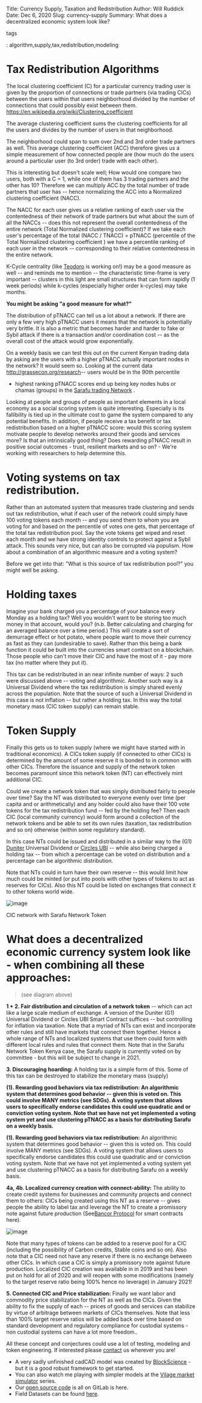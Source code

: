 Title: Currency Supply, Taxation and Redistribution
Author: Will Ruddick
Date: Dec 6, 2020
Slug: currency-supply
Summary: What does a decentralized economic system look like?

tags

: algorithm,supply,tax,redistribution,modeling

# Tax Redistribution Algorithms

The local clustering coefficient (C) for a particular currency trading
user is given by the proportion of connections or trade partners (via
trading CICs) between the users within that users neighborhood divided
by the number of connections that could possibly exist between them.
<https://en.wikipedia.org/wiki/Clustering_coefficient>

The average clustering coefficient sums the clustering coefficients for
all the users and divides by the number of users in that neighborhood.

The neighborhood could span to sum over 2nd and 3rd order trade partners
as well. This average clustering coefficient (ACC) therefore gives us a
simple measurement of how connected people are (how much do the users
around a particular user (to 3rd order) trade with each other).

This is interesting but doesn't scale well; How would one compare two
users, both with a C = 1, while one of them has 3 trading partners and
the other has 10? Therefore we can multiply ACC by the total number of
trade partners that user has -- hence normalizing the ACC into a
Normalized clustering coefficient (NACC).

The NACC for each user gives us a relative ranking of each user via the
contentedness of their network of trade partners but what about the sum
of all the NACCs -- does this not represent the overall contentedness of
the entire network (Total Normalized clustering coefficient)? If we take
each user's percentage of the total (NACC / TNACC) = pTNACC (percentile
of the Total Normalized clustering coefficient ) we have a percentile
ranking of each user in the network -- corresponding to their relative
contentedness in the entire network.

K-Cycle centrality (like
[Teodoro](https://networkdatascience.ceu.edu/people/teodoro-criscione)
is working on!) may be a good measure as well -- and reminds me to
mention -- the characteristic time-frame is very important -- clusters
in this light are small structures that can form rapidly (1 week
periods) while k-cycles (especially higher order k-cycles) may take
months.

**You might be asking "a good measure for what?"**

The distribution of pTNACC can tell us a lot about a network. If there
are only a few very high pTNACC users it means that the network is
potentially very brittle. It is also a metric that becomes harder and
harder to fake or Sybil attack if there is a transaction and/or
coordination cost -- as the overall cost of the attack would grow
exponentially.

On a weekly basis we can test this out on the current Kenyan trading
data by asking are the users with a higher pTNACC actually important
nodes in the network? It would seem so. Looking at the current data
<http://grassecon.org/research>-- users would be in the 90th percentile

- highest ranking pTNACC scores end up being key nodes hubs or chamas
  (groups) in the [Sarafu trading
  Network](https://www.grassrootseconomics.org/sarafu-network) .

Looking at people and groups of people as important elements in a local
economy as a social scoring system is quite interesting. Especially is
its fallibility is tied up in the ultimate cost to game the system
compared to any potential benefits. In addition, if people receive a tax
benefit or tax redistribution based on a higher pTNACC score: would this
scoring system motivate people to develop networks around their goods
and services more? Is that an intrinsically good thing? Does rewarding
pTNACC result in positive social outcomes - trust, resilient markets and
so on? - We're working with researchers to help determine this.

# Voting systems on tax redistribution.

Rather than an automated system that measures trade clustering and sends
out tax redistribution, what if each user of the network could simply
have 100 voting tokens each month -- and you send them to whom you are
voting for and based on the percentile of votes one gets, that
percentage of the total tax redistribution pool. Say the vote tokens get
wiped and reset each month and we have strong identity controls to
protect against a Sybil attack. This sounds very nice, but can also be
corrupted via populism. How about a combination of an algorithmic
measure and a voting system?

Before we get into that: "What is this source of tax redistribution
pool?" you might well be asking.

# Holding taxes

Imagine your bank charged you a percentage of your balance every Monday
as a holding tax? Well you wouldn't want to be storing too much money in
that account, would you? (n.b. Better calculating and charging for an
averaged balance over a time period.) This will create a sort of
demurrage effect or hot potato, where people want to move their currency
as fast as they can (undesirable to save). Rather than this being a bank
function it could be built into the currencies smart contract on a
blockchain. Those people who can't move their CIC and have the most of
it - pay more tax (no matter where they put it).

This tax can be redistributed in an near infinite number of ways: 2 such
were discussed above -- voting and algorithmic. Another such way is a
Universal Dividend where the tax redistribution is simply shared evenly
across the population. Note that the source of such a Universal Dividend
in this case is not inflation -- but rather a holding tax. In this way
the total monetary mass (CIC token supply) can remain stable.

# Token Supply

Finally this gets us to token supply (where we might have started with
in traditional economics). A CICs token supply (if connected to other
CICs) is determined by the amount of some reserve it is bonded to in
common with other CICs. Therefore the issuance and supply of the network
token becomes paramount since this network token (NT) can effectively
mint additional CIC.

Could we create a network token that was simply distributed fairly to
people over time? Say the NT was distributed to everyone evenly over
time (per capita and or arithmetically) and any holder could also have
their 100 vote tokens for the tax redistribution fund -- fed by the
holding fee? Then each CIC (local community currency) would form around
a collection of the network tokens and be able to set its own rules
(taxation, tax redistribution and so on) otherwise (within some
regulatory standard).

In this case NTs could be issued and distributed in a similar way to the
(G1) [Duniter](https://duniter.org/en/) Universal Dividend or [Circles
UBI](https://joincircles.net/) -- while also being charged a holding tax
-- from which a percentage can be voted on distribution and a percentage
can be algorithmic distribution.

Note that NTs could in turn have their own reserve -- this would limit
how much could be minted (or put into pools with other types of tokens
to act as reserves for CICs). Also this NT could be listed on exchanges
that connect it to other tokens world wide.

![image](images/blog/currency-supply1.webp)

CIC network with Sarafu Network Token

# What does a decentralized economic currency system look like - when combining all these approaches:

> (see diagram above)

**1 + 2. Fair distribution and circulation of a network token** -- which
can act like a large scale medium of exchange. A version of the Duniter
(G1) Universal Dividend or Circles UBI Smart Contract suffices -- but
controlling for inflation via taxation. Note that a myriad of NTs can
exist and incorporate other rules and still have markets that connect
them together. Hence a whole range of NTs and localized systems that use
them could form with different local rules and rules that connect them.
Note that in the Sarafu Network Token Kenya case, the Sarafu supply is
currently voted on by committee - but this will be subject to change in 2021.

**3. Discouraging hoarding:** A holding tax is a simple form of this.
Some of this tax can be destroyed to stabilize the monetary mass
(supply)

**(1). Rewarding good behaviors via tax redistribution: An algorithmic
system that determines good behavior -- given this is voted on. This
could involve MANY metrics (see SDGs). A voting system that allows users
to specifically endorse candidates this could use quadratic and or
conviction voting system. Note that we have not yet implemented a voting
system yet and use clustering pTNACC as a basis for distributing Sarafu
on a weekly basis.**

**(1). Rewarding good behaviors via tax redistribution:** An algorithmic
system that determines good behavior -- given this is voted on. This
could involve MANY metrics (see SDGs). A voting system that allows users
to specifically endorse candidates this could use quadratic and or
conviction voting system. Note that we have not yet implemented a voting
system yet and use clustering pTNACC as a basis for distributing Sarafu
on a weekly basis.

**4a, 4b. Localized currency creation with connect-ability:** The
ability to create credit systems for businesses and community projects
and connect them to others: CICs being created using this NT as a
reserve -- gives people the ability to label tax and leverage the NT to
create a promissory note against future production (See[Bancor
Protocol](https://support.bancor.network/hc/en-us/sections/360002084771-Whitepaper-)
for smart contracts here).

![image](images/blog/currency-supply247.webp)

Note that many types of tokens can be added to a reserve pool for a CIC
(including the possibility of Carbon credits, Stable coins and so on).
Also note that a CIC need not have any reserve if there is no exchange
between other CICs. In which case a CIC is simply a promissory note
against future production. Localized CIC creation was available in in
2019 and has been put on hold for all of 2020 and will reopen with some
modifications (namely to the target reserve ratio being 100% hence no
leverage) in January 2021!

**5. Connected CIC and Price stabilization:** Finally we want labor and
commodity price stabilization for the NT as well as the CICs. Given the
ability to fix the supply of each -- prices of goods and services can
stabilize by virtue of arbitrage between markets of CICs themselves.
Note that less than 100% target reserve ratios will be added back over
time based on standard development and regulatory compliance for
custodial systems - non custodial systems can have a lot more freedom..

All these concept and conjectures could use a lot of testing, modeling
and token engineering. If interested please
[contact](https://www.grassrootseconomics.org/contact) us wherever you
are!

- A very sadly unfinished cadCAD model was created by
  [BlockScience](https://gitlab.com/grassrootseconomics/cic-modeling) -
  but it is a good robust framework to get started.
- You can also watch me playing with simpler models at the [Vilage
  market
  simulator](https://www.youtube.com/playlist?list=PLPUExzwZAUpbEInJy_8Wj_c_mDsw7-qXe)
  series.
- Our [open source
  code](https://gitlab.com/grassrootseconomics/cic-docs) is all on
  GitLab is here.
- Field Datasets can be found [here](http://grassecon.org/research).
